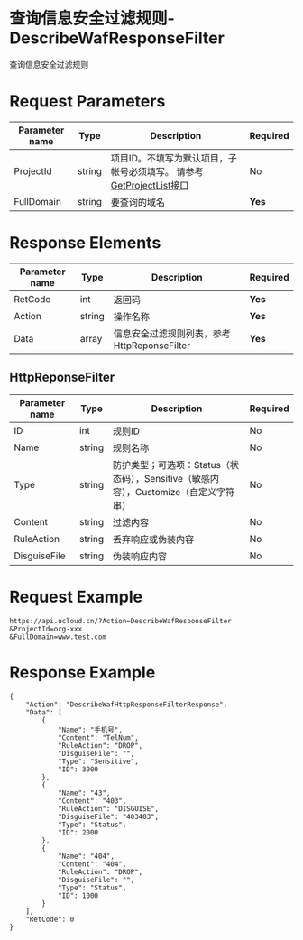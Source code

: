 # 查询信息安全过滤规则-DescribeWafResponseFilter

查询信息安全过滤规则

# Request Parameters
|Parameter name|Type|Description|Required|
|---|---|---|---|
|ProjectId|string|项目ID。不填写为默认项目，子帐号必须填写。 请参考[GetProjectList接口](api/summary/get_project_list)|No|
|FullDomain|string|要查询的域名|**Yes**|

# Response Elements
|Parameter name|Type|Description|Required|
|---|---|---|---|
|RetCode|int|返回码|**Yes**|
|Action|string|操作名称|**Yes**|
|Data|array|信息安全过滤规则列表，参考HttpReponseFilter|**Yes**|

## HttpReponseFilter
|Parameter name|Type|Description|Required|
|---|---|---|---|
|ID|int|规则ID|No|
|Name|string|规则名称|No|
|Type|string|防护类型；可选项：Status（状态码），Sensitive（敏感内容），Customize（自定义字符串）|No|
|Content|string|过滤内容|No|
|RuleAction|string|丢弃响应或伪装内容|No|
|DisguiseFile|string|伪装响应内容|No|

# Request Example
```
https://api.ucloud.cn/?Action=DescribeWafResponseFilter
&ProjectId=org-xxx
&FullDomain=www.test.com
```

# Response Example
```
{
    "Action": "DescribeWafHttpResponseFilterResponse", 
    "Data": [
        {
            "Name": "手机号", 
            "Content": "TelNum", 
            "RuleAction": "DROP", 
            "DisguiseFile": "", 
            "Type": "Sensitive", 
            "ID": 3000
        }, 
        {
            "Name": "43", 
            "Content": "403", 
            "RuleAction": "DISGUISE", 
            "DisguiseFile": "403403", 
            "Type": "Status", 
            "ID": 2000
        }, 
        {
            "Name": "404", 
            "Content": "404", 
            "RuleAction": "DROP", 
            "DisguiseFile": "", 
            "Type": "Status", 
            "ID": 1000
        }
    ], 
    "RetCode": 0
}
```

